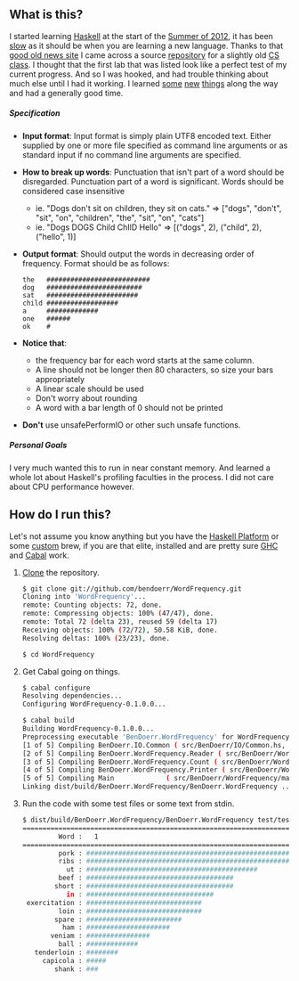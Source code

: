 ## What is this?

I started learning [Haskell](http://www.haskell.org/haskellwiki/Haskell) at the
start of the [Summer of 2012](http://book.realworldhaskell.org/), it has been
[slow](https://github.com/bendoerr/real-world-haskell)
as it should be when you are learning a new language. Thanks to that [good old
news site](http://news.ycombinator.com) I came across a source
[repository](https://github.com/bos/stanford-cs240h) for a slightly old [CS
class](http://www.scs.stanford.edu/11au-cs240h/). I thought that the first lab
that was listed look like a perfect test of my current progress. And so I was
hooked, and had trouble thinking about much else until I had it working. I
learned
[some](https://github.com/bendoerr/WordFrequency/commit/e30164dece5916e0ad879a33318d10fa303b319e)
[new](https://github.com/bendoerr/WordFrequency/blob/master/src/BenDoerr/IO/Common.hs#L72)
[things](https://github.com/bendoerr/WordFrequency/blob/master/src/BenDoerr/WordFrequency/main.hs#L9)
along the way and had a generally good time.

##### Specification

* **Input format**: Input format is simply plain UTF8 encoded text. Either
  supplied by one or more file specified as command line arguments or as
  standard input if no command line arguments are specified.
* **How to break up words**: Punctuation that isn't part of a word should be
  disregarded. Punctuation part of a word is significant. Words should be
  considered case insensitive
    * ie. "Dogs don't sit on children, they sit on cats." => ["dogs", "don't",
      "sit", "on", "children", "the", "sit", "on", "cats"]
    * ie. "Dogs DOGS Child ChIlD Hello" => [("dogs", 2), ("child", 2),
      ("hello", 1)]
* **Output format**: Should output the words in decreasing order of frequency.
  Format should be as follows:

    ```
    the   ##########################
    dog   ########################
    sat   #######################
    child ##################
    a     #############
    one   ######
    ok    #
    ````
* **Notice that**:
    * the frequency bar for each word starts at the same column.
    * A line should not be longer then 80 characters, so size your bars
      appropriately
    * A linear scale should be used
    * Don't worry about rounding
    * A word with a bar length of 0 should not be printed
* **Don't** use unsafePerformIO or other such unsafe functions.

##### Personal Goals

I very much wanted this to run in near constant memory. And learned a whole lot
about Haskell's profiling faculties in the process. I did not care about CPU
performance however.

## How do I run this?

Let's not assume you know anything but you have the [Haskell
Platform](http://www.haskell.org/platform/) or some
[custom](http://www.haskell.org/ghc/docs/6.4/html/building/sec-building-from-source.html)
brew, if you are that elite, installed and are pretty sure
[GHC](http://www.haskell.org/ghc/) and [Cabal](http://www.haskell.org/cabal/)
work.

1. [Clone](github-mac://openRepo/https://github.com/bendoerr/WordFrequency) the repository.

    ```sh
    $ git clone git://github.com/bendoerr/WordFrequency.git
    Cloning into 'WordFrequency'...
    remote: Counting objects: 72, done.
    remote: Compressing objects: 100% (47/47), done.
    remote: Total 72 (delta 23), reused 59 (delta 17)
    Receiving objects: 100% (72/72), 50.58 KiB, done.
    Resolving deltas: 100% (23/23), done.
    
    $ cd WordFrequency
    ```

2. Get Cabal going on things.

    ```sh
    $ cabal configure
    Resolving dependencies...
    Configuring WordFrequency-0.1.0.0...
    
    $ cabal build
    Building WordFrequency-0.1.0.0...
    Preprocessing executable 'BenDoerr.WordFrequency' for WordFrequency-0.1.0.0...
    [1 of 5] Compiling BenDoerr.IO.Common ( src/BenDoerr/IO/Common.hs, dist/build/BenDoerr.WordFrequency/BenDoerr.WordFrequency-tmp/BenDoerr/IO/Common.o )
    [2 of 5] Compiling BenDoerr.WordFrequency.Reader ( src/BenDoerr/WordFrequency/Reader.hs, dist/build/BenDoerr.WordFrequency/BenDoerr.WordFrequency-tmp/BenDoerr/WordFrequency/Reader.o )
    [3 of 5] Compiling BenDoerr.WordFrequency.Count ( src/BenDoerr/WordFrequency/Count.hs, dist/build/BenDoerr.WordFrequency/BenDoerr.WordFrequency-tmp/BenDoerr/WordFrequency/Count.o )
    [4 of 5] Compiling BenDoerr.WordFrequency.Printer ( src/BenDoerr/WordFrequency/Printer.hs, dist/build/BenDoerr.WordFrequency/BenDoerr.WordFrequency-tmp/BenDoerr/WordFrequency/Printer.o )
    [5 of 5] Compiling Main             ( src/BenDoerr/WordFrequency/main.hs, dist/build/BenDoerr.WordFrequency/BenDoerr.WordFrequency-tmp/Main.o )
    Linking dist/build/BenDoerr.WordFrequency/BenDoerr.WordFrequency ...
    ```

3. Run the code with some test files or some text from stdin.

    ```sh
    $ dist/build/BenDoerr.WordFrequency/BenDoerr.WordFrequency test/test2.txt
    ================================================================================
             Word :   1                                                           24
    ================================================================================
             pork : ################################################################
             ribs : ########################################################
               ut : ###########################################
             beef : #####################################
            short : #####################################
               in : ################################
     exercitation : #############################
             loin : #############################
            spare : ########################
              ham : #####################
           veniam : ################
             ball : #############
       tenderloin : ########
         capicola : #####
            shank : ###
    ```

